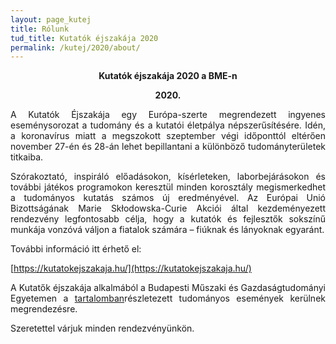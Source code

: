 ```yaml
---
layout: page_kutej
title: Rólunk
tud_title: Kutatók éjszakája 2020
permalink: /kutej/2020/about/
---
```


<p style="text-align: center; font-weight:bold;">Kutatók éjszakája 2020 a BME-n</p>

<p style="text-align: center; font-weight:bold;">2020.</p>

<p style="text-align: justify">A Kutatók Éjszakája egy Európa-szerte megrendezett ingyenes eseménysorozat a tudomány és a kutatói életpálya népszerűsítésére. Idén, a koronavírus miatt a megszokott szeptember végi időponttól eltérően november 27-én és 28-án lehet bepillantani a különböző tudományterületek titkaiba.
</p>
<p style="text-align: justify">
Szórakoztató, inspiráló előadásokon, kísérleteken, laborbejárásokon és további játékos programokon keresztül minden korosztály megismerkedhet a tudományos kutatás számos új eredményével. Az Európai Unió Bizottságának Marie Skłodowska-Curie Akciói által kezdeményezett rendezvény legfontosabb célja, hogy a kutatók és fejlesztők sokszínű munkája vonzóvá váljon a fiatalok számára – fiúknak és lányoknak egyaránt.</p>


További információ itt érhető el:

[https://kutatokejszakaja.hu/](https://kutatokejszakaja.hu/)

<p style="text-align: justify">A Kutatők éjszakája alkalmából a Budapesti Műszaki és Gazdaságtudományi
Egyetemen a <a class="home-url" rel="author" href="{{ "/kutej/2020" | relative_url }}">tartalomban</a>részletezett tudományos események kerülnek
megrendezésre.</p>

Szeretettel várjuk minden rendezvényünkön.